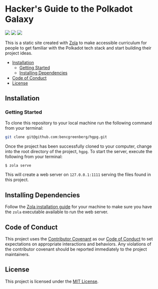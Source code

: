 # Hacker's Guide to the Polkadot Galaxy

![](https://img.shields.io/badge/polkadot-E6007A?style=for-the-badge&logo=polkadot&logoColor=000)
![](https://img.shields.io/badge/Zola-black?style=for-the-badge&logo=zola)
![](https://img.shields.io/badge/code-of%20conduct-E6007A.svg?style=for-the-badge&logo=zola)

This is a static site created with [Zola](https://www.getzola.org/) to make accessible curriculum for people to get familiar with the Polkadot tech stack and start building their project ideas.

- [Installation](#installation)
  - [Getting Started](#getting-started)
  - [Installing Dependencies](#installing-dependencies)
- [Code of Conduct](#code-of-conduct)
- [License](#license)

## Installation

### Getting Started

To clone this repository to your local machine run the following command from your terminal:

```bash
git clone git@github.com:bencgreenberg/hgpg.git
```
Once the project has been successfully cloned to your computer, change into the root directory of the project, `hgpg`. To start the server, execute the following from your terminal:

```bash
$ zola serve
```

This will create a web server on `127.0.0.1:1111` serving the files found in this project.

## Installing Dependencies

Follow the [Zola installation guide](https://www.getzola.org/documentation/getting-started/installation/) for your machine to make sure you have the `zola` executable available to run the web server.

## Code of Conduct

This project uses the [Contributor Covenant](https://www.contributor-covenant.org/version/2/1/code_of_conduct.html) as our [Code of Conduct](CODE_OF_CONDUCT.md) to set expectations on appropriate interactions and behaviors. Any violations of the contributor covenant should be reported immediately to the project maintainers.

## License

This project is licensed under the [MIT License](LICENSE).